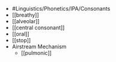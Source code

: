 - #Linguistics/Phonetics/IPA/Consonants
- [[breathy]]
- [[alveolar]]
- [[central consonant]]
- [[oral]]
- [[stop]]
- Airstream Mechanism
	- [[pulmonic]]